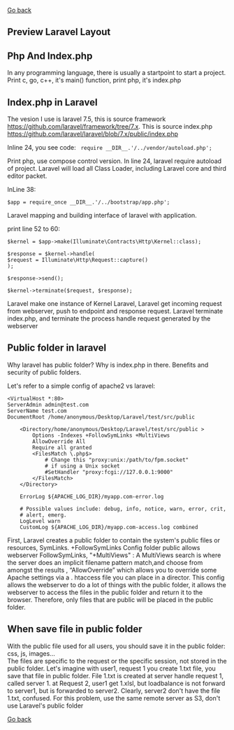 [Go back ](../README.md)

## Preview Laravel Layout <a name="layout_laravel"></a>

## Php And Index.php <a name="php_and_index_php"></a>

In any programming language, there is usually a startpoint to start a project. Print c, go, c++, it's main() function,
print php, it's index.php

## Index.php in Laravel <a name="index_php_laravel"></a>

The vesion I use is laravel 7.5, this is source framework https://github.com/laravel/framework/tree/7.x.
This is source index.php https://github.com/laravel/laravel/blob/7.x/public/index.php

Inline 24, you see code:
``` require __DIR__.'/../vendor/autoload.php';```

Print php, use compose control version. In line 24, laravel require autoload of project. Laravel will load all Class
Loader, including Laravel core and third editor packet.

InLine 38:

``` 
$app = require_once __DIR__.'/../bootstrap/app.php';
``` 

Laravel mapping and building interface of laravel with application.

print line 52 to 60:

``` 
$kernel = $app->make(Illuminate\Contracts\Http\Kernel::class);

$response = $kernel->handle(
$request = Illuminate\Http\Request::capture()
);

$response->send();

$kernel->terminate($request, $response);
``` 

Laravel make one instance of Kernel Laravel, Laravel get incoming request from webserver, push to endpoint and response
request. Laravel terminate index.php, and terminate the process handle request generated by the webserver

## Public folder in laravel <a name="public_folder_index_php_laravel"></a>

Why laravel has public folder? Why is index.php in there. Benefits and security of public folders. <br/>

Let's refer to a simple config of apache2 vs laravel:

``` 
<VirtualHost *:80>
ServerAdmin admin@test.com
ServerName test.com
DocumentRoot /home/anonymous/Desktop/Laravel/test/src/public

    <Directory/home/anonymous/Desktop/Laravel/test/src/public >
        Options -Indexes +FollowSymLinks +MultiViews
        AllowOverride All
        Require all granted
        <FilesMatch \.php$>
            # Change this "proxy:unix:/path/to/fpm.socket"
            # if using a Unix socket
            #SetHandler "proxy:fcgi://127.0.0.1:9000"
        </FilesMatch>
    </Directory>

    ErrorLog ${APACHE_LOG_DIR}/myapp.com-error.log

    # Possible values ​​include: debug, info, notice, warn, error, crit,
    # alert, emerg.
    LogLevel warn
    CustomLog ${APACHE_LOG_DIR}/myapp.com-access.log combined
``` 

First, Laravel creates a public folder to contain the system's public files or resources, SymLinks. +FollowSymLinks
Config folder public allows webserver FollowSymLinks, "+MultiViews" : A MultiViews search is where the server does an
implicit filename pattern match,and choose from amongst the results , “AllowOverride” which allows you to override some
Apache settings via a . htaccess file you can place in a director. This config allows the webserver to do a lot of
things with the public folder, it allows the webserver to access the files in the public folder and return it to the
browser. Therefore, only files that are public will be placed in the public folder.

## When save file in public folder <a name="when_save_file_in_public_folder"></a>

With the public file used for all users, you should save it in the public folder: css, js, images... </br>
The files are specific to the request or the specific session, not stored in the public folder. Let's imagine with
user1, request 1 you create 1.txt file, you save that file in public folder. File 1.txt is created at server handle
request 1, called server 1. at Request 2, user1 get 1.xlsl, but loadbalance is not forward to server1, but is forwarded
to server2. Clearly, server2 don't have the file 1.txt, confused. For this problem, use the same remote server as S3,
don't use Laravel's public folder

[Go back ](../README.md)